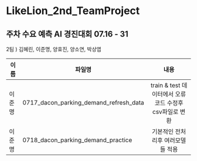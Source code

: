 # LikeLion_2nd_TeamProject

## 주차 수요 예측 AI 경진대회 07.16 - 31
2팀 ) 김혜린, 이준명, 양효진, 양소연, 박상엽

| 이름 | 파일명 | 내용 |
| --- | --- |:---:|
|이준명| 0717_dacon_parking_demand_refresh_data|train & test 데이터에서 오류코드 수정후 csv파일로 변환|
|이준명| 0718_dacon_parking_demand_practice|기본적인 전처리후 여러모델들 적용|
